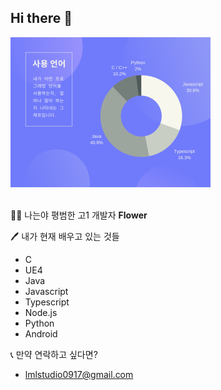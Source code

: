 ## Hi there 👋
![그래프](https://github.com/NoBrain0917/NoBrain0917/blob/master/graph.png?raw=true)
<br><br>

🙋‍♂️ 나는야 평범한 고1 개발자 **Flower**

🖊 내가 현재 배우고 있는 것들
 - C
 - UE4
 - Java
 - Javascript
 - Typescript
 - Node.js
 - Python
 - Android
 
📞 만약 연락하고 싶다면?
 - lmlstudio0917@gmail.com

